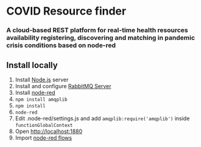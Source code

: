 # COVID Resource finder

### A cloud-based REST platform for real-time health resources availability registering, discovering and matching in pandemic crisis conditions based on node-red

## Install locally

1. Install [Node.js](https://github.com/nodejs/node#download) server
2. Install and configure [RabbitMQ Server](https://www.rabbitmq.com/download.html)
3. Install [node-red](https://nodered.org/docs/getting-started/)
4. `npm install amqplib`
5. `npm install`
6. `node-red`
7. Edit .node-red/settings.js and add `amqplib:require('amqplib')` inside `functionGlobalContext`
8. Open [http://localhost:1880](http://localhost:1880)
9. Import [node-red flows](https://nodered.org/docs/user-guide/editor/workspace/import-export)
